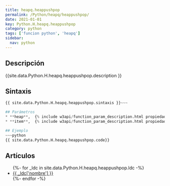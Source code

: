 ```yaml
---
title: heapq.heappushpop
permalink: /Python/heapq/heappushpop/
date: 2021-01-01
key: Python.H.heapq.heappushpop
category: python
tags: ['funcion python', 'heapq']
sidebar: 
  nav: python
---
```


## Descripción
{{site.data.Python.H.heapq.heappushpop.description }}

## Sintaxis
~~~python
{{ site.data.Python.H.heapq.heappushpop.sintaxis }}~~~

## Parámetros
* **heap**,  {% include w3api/function_param_description.html propiedad=site.data.Python.H.heapq.heappushpop valor="heap" %}
* **item**,  {% include w3api/function_param_description.html propiedad=site.data.Python.H.heapq.heappushpop valor="item" %}

## Ejemplo
~~~python
{{ site.data.Python.H.heapq.heappushpop.code}}
~~~

## Artículos
<ul>
{%- for _ldc in site.data.Python.H.heapq.heappushpop.ldc -%}
   <li>
       <a href="{{_ldc['url'] }}">{{ _ldc['nombre'] }}</a>
   </li>
{%- endfor -%}
</ul>
